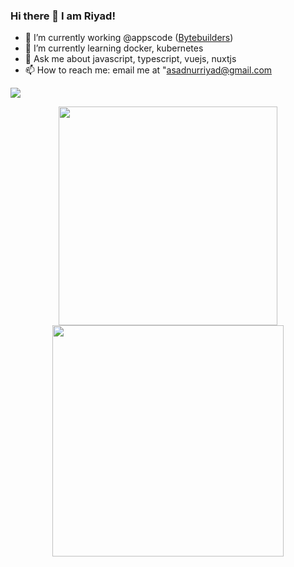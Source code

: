 ### Hi there 👋 I am Riyad!

- 🔭 I’m currently working @appscode ([Bytebuilders](https://github.com/bytebuilders))
- 🌱 I’m currently learning docker, kubernetes
- 💬 Ask me about javascript, typescript, vuejs, nuxtjs
- 📫 How to reach me: email me at "asadnurriyad@gmail.com


![](http://github-profile-summary-cards.vercel.app/api/cards/profile-details?username=nurriyad&theme=github_dark)

<p align = "center">
  <img src = "https://github-readme-stats.vercel.app/api?username=nurRiyad&show_icons=true&theme=bear" width = 350>
  <img src = "https://streak-stats.demolab.com?user=nurRiyad&theme=dark" width = 370>
</p>

<!--
**nurRiyad/nurRiyad** is a ✨ _special_ ✨ repository because its `README.md` (this file) appears on your GitHub profile.

Here are some ideas to get you started:

- 🔭 I’m currently working on 
- 🌱 I’m currently learning ...
- 👯 I’m looking to collaborate on ...
- 🤔 I’m looking for help with ...
- 💬 Ask me about ...
- 📫 How to reach me: ...
- 😄 Pronouns: ...
- ⚡ Fun fact: ...
-->
